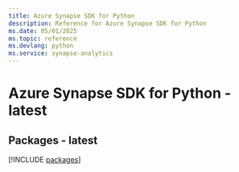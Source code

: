 ```yaml
---
title: Azure Synapse SDK for Python
description: Reference for Azure Synapse SDK for Python
ms.date: 05/01/2025
ms.topic: reference
ms.devlang: python
ms.service: synapse-analytics
---
```

# Azure Synapse SDK for Python - latest
## Packages - latest
[!INCLUDE [packages](synapse-index.md)]